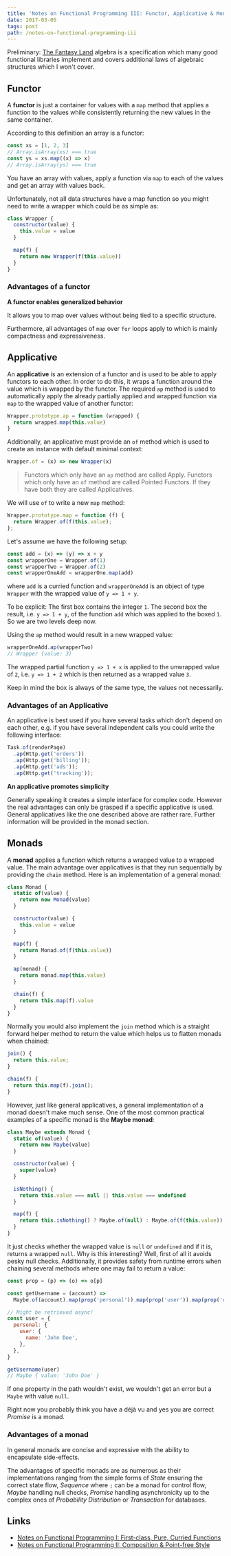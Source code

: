 ```yaml
---
title: 'Notes on Functional Programming III: Functor, Applicative & Monad'
date: 2017-03-05
tags: post
path: /notes-on-functional-programming-iii
---
```


Preliminary: [The Fantasy Land](https://github.com/fantasyland/fantasy-land) algebra is a specification which many good functional libraries implement and covers additional laws of algebraic structures which I won't cover.

## Functor

A **functor** is just a container for values with a `map` method that applies a function to the values while consistently returning the new values in the same container.

According to this definition an array is a functor:

```js
const xs = [1, 2, 3]
// Array.isArray(xs) === true
const ys = xs.map((x) => x)
// Array.isArray(ys) === true
```

You have an array with values, apply a function via `map` to each of the values and get an array with values back.

Unfortunately, not all data structures have a map function so you might need to write a wrapper which could be as simple as:

```js
class Wrapper {
  constructor(value) {
    this.value = value
  }

  map(f) {
    return new Wrapper(f(this.value))
  }
}
```

### Advantages of a functor

**A functor enables generalized behavior**

It allows you to map over values without being tied to a specific structure.

Furthermore, all advantages of `map` over `for` loops apply to which is mainly compactness and expressiveness.

## Applicative

An **applicative** is an extension of a functor and is used to be able to apply functors to each other. In order to do this, it wraps a function around the value which is wrapped by the functor. The required `ap` method is used to automatically apply the already partially applied and wrapped function via `map` to the wrapped value of another functor:

```js
Wrapper.prototype.ap = function (wrapped) {
  return wrapped.map(this.value)
}
```

Additionally, an applicative must provide an `of` method which is used to create an instance with default minimal context:

```js
Wrapper.of = (x) => new Wrapper(x)
```

> Functors which only have an `ap` method are called Apply. Functors which only have an `of` method are called Pointed Functors. If they have both they are called Applicatives.

We will use `of` to write a new `map` method:

```js
Wrapper.prototype.map = function (f) {
  return Wrapper.of(f(this.value);
};
```

Let's assume we have the following setup:

```js
const add = (x) => (y) => x + y
const wrapperOne = Wrapper.of(1)
const wrapperTwo = Wrapper.of(2)
const wrapperOneAdd = wrapperOne.map(add)
```

where `add` is a curried function and `wrapperOneAdd` is an object of type `Wrapper` with the wrapped value of `y => 1 + y`.

To be explicit:
The first box contains the integer `1`. The second box the result, i.e. `y => 1 + y`, of the function `add` which was applied to the boxed `1`. So we are two levels deep now.

Using the `ap` method would result in a new wrapped value:

```js
wrapperOneAdd.ap(wrapperTwo)
// Wrapper {value: 3}
```

The wrapped partial function `y => 1 + x` is applied to the unwrapped value of `2`, i.e. `y => 1 + 2` which is then returned as a wrapped value `3`.

Keep in mind the box is always of the same type, the values not necessarily.

### Advantages of an Applicative

An applicative is best used if you have several tasks which don't depend on each other, e.g. if you have several independent calls you could write the following interface:

```js
Task.of(renderPage)
  .ap(Http.get('orders'))
  .ap(Http.get('billing'));
  .ap(Http.get('ads'));
  .ap(Http.get('tracking'));
```

**An applicative promotes simplicity**

Generally speaking it creates a simple interface for complex code. However the real advantages can only be grasped if a specific applicative is used. General applicatives like the one described above are rather rare. Further information will be provided in the monad section.

## Monads

A **monad** applies a function which returns a wrapped value to a wrapped value. The main advantage over applicatives is that they run sequentially by providing the `chain` method. Here is an implementation of a general monad:

```js
class Monad {
  static of(value) {
    return new Monad(value)
  }

  constructor(value) {
    this.value = value
  }

  map(f) {
    return Monad.of(f(this.value))
  }

  ap(monad) {
    return monad.map(this.value)
  }

  chain(f) {
    return this.map(f).value
  }
}
```

Normally you would also implement the `join` method which is a straight forward helper method to return the value which helps us to flatten monads when chained:

```js
join() {
  return this.value;
}

chain(f) {
  return this.map(f).join();
}
```

However, just like general applicatives, a general implementation of a monad doesn't make much sense. One of the most common practical examples of a specific monad is the **Maybe monad**:

```js
class Maybe extends Monad {
  static of(value) {
    return new Maybe(value)
  }

  constructor(value) {
    super(value)
  }

  isNothing() {
    return this.value === null || this.value === undefined
  }

  map(f) {
    return this.isNothing() ? Maybe.of(null) : Maybe.of(f(this.value))
  }
}
```

It just checks whether the wrapped value is `null` or `undefined` and if it is, returns a wrapped `null`. Why is this interesting? Well, first of all it avoids pesky null checks. Additionally, it provides safety from runtime errors when chaining several methods where one may fail to return a value:

```js
const prop = (p) => (o) => o[p]

const getUsername = (account) =>
  Maybe.of(account).map(prop('personal')).map(prop('user')).map(prop('name'))

// Might be retrieved async!
const user = {
  personal: {
    user: {
      name: 'John Doe',
    },
  },
}

getUsername(user)
// Maybe { value: 'John Doe' }
```

If one property in the path wouldn't exist, we wouldn't get an error but a `Maybe` with value `null`.

Right now you probably think you have a déjà vu and yes you are correct _Promise_ is a monad.

### Advantages of a monad

In general monads are concise and expressive with the ability to encapsulate side-effects.

The advantages of specific monads are as numerous as their implementations ranging from the simple forms of _State_ ensuring the correct state flow, _Sequence_ where `;` can be a monad for control flow, _Maybe_ handling null checks, _Promise_ handling asynchronicity up to the complex ones of _Probability Distribution_ or _Transaction_ for databases.

## Links

- [Notes on Functional Programming I: First-class, Pure, Curried Functions](/notes-on-functional-programming-i)
- [Notes on Functional Programming II: Composition & Point-free Style](/notes-on-functional-programming-ii)
